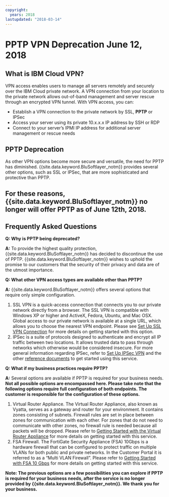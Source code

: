 ```yaml
---
copyright:
  years: 2018
lastupdated: "2018-03-14"
---
```


# PPTP VPN Deprecation June 12, 2018

## What is IBM Cloud VPN?
VPN access enables users to manage all servers remotely and securely over the IBM Cloud private network. A VPN connection from your location to the private network allows out-of-band management and server rescue through an encrypted VPN tunnel. With VPN access, you can:

* Establish a VPN connection to the private network by SSL, **PPTP** or IPSec
* Access your server using its private 10.x.x.x IP address by SSH or RDP
* Connect to your server’s IPMI IP address for additional server management or rescue needs

## PPTP Deprecation
As other VPN options become more secure and versatile, the need for PPTP has diminished. {{site.data.keyword.BluSoftlayer_notm}} provides several other options, such as SSL or IPSec, that are more sophisticated and protective than PPTP.

## **For these reasons, {{site.data.keyword.BluSoftlayer_notm}} no longer will offer PPTP as of June 12th, 2018.**


## Frequently Asked Questions

**Q: Why is PPTP being deprecated?**

**A:** To provide the highest quality protection, {{site.data.keyword.BluSoftlayer_notm}} has decided to discontinue the use of PPTP. {{site.data.keyword.BluSoftlayer_notm}} wishes to uphold the promise to our customers that the security of their privacy and data are of the utmost importance. 

**Q: What other VPN access types are available other than PPTP?**

**A:** {{site.data.keyword.BluSoftlayer_notm}} offers several options that require only simple configuration.
  1. SSL VPN is a quick-access connection that connects you to our private network directly from a browser. The SSL VPN is compatible with Windows XP or higher and ActiveX, Fedora, Ubuntu, and Mac OSX. Global access to our private network is available at a single URL, which allows you to choose the nearest VPN endpoint. Please see [Set Up SSL VPN Connection](set-up-ssl-vpn-connections.html#set-up-ssl-vpn-connections) for more details on getting started with this option.
  2. IPSec is a suite of protocols designed to authenticate and encrypt all IP traffic between two locations. It allows trusted data to pass through networks which otherwise would be considered insecure. For more general information regarding IPSec, refer to [Set Up IPSec VPN](set-up-ipsec-vpn.html#what-is-ipsec-vpn-) and the other [reference documents](external-reference.html#external-reference-documentation) to get started using this service. 

**Q: What if my business practices require PPTP?**

**A:** Several options are available if PPTP is required for your business needs. **Not all possible options are encompassed here. Please take note that the following options require full configuration of both endpoints. The customer is responsible for the configuration of these options.**
  1. Virtual Router Appliance. The Virtual Router Appliance, also known as Vyatta, serves as a gateway and router for your environment. It contains zones consisting of subnets. Firewall rules are set in place between zones for communication with each other. For zones that do not need to communicate with other zones, no firewall rule is needed because all packets will be dropped. Please refer to [Getting Started with the Virtual Router Appliance](../virtual-router-appliance/getting-started.html) for more details on getting started with this service. 
  2. FSA Firewall. The FortiGate Security Appliance (FSA) 10Gbps is a hardware firewall that can be configured to protect traffic on multiple VLANs for both public and private networks. In the Customer Portal it is referred to as a “Multi VLAN Firewall”. Please refer to [Getting Started with FSA 10 Gbps](../fortigate-10g/getting-started.html#getting-started) for more details on getting started with this service. 
 
 **Note: The previous options are a few possibilities you can explore if PPTP is required for your business needs, after the service is no longer provided by {{site.data.keyword.BluSoftlayer_notm}}. We thank you for your business.**
